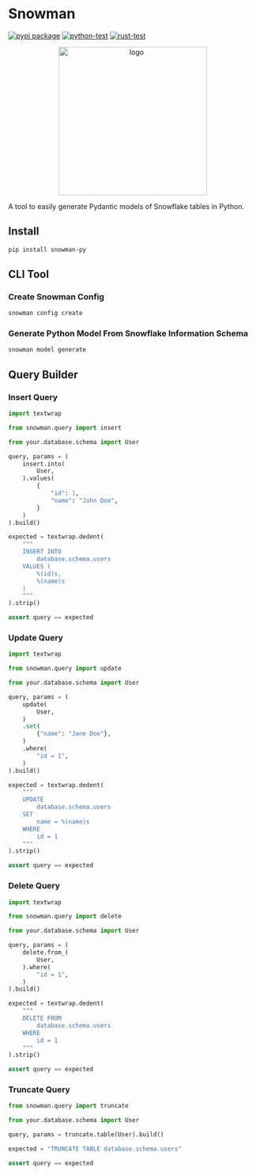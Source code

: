 # Snowman

<!-- --8<-- [start:badges] -->
[![pypi package](https://badge.fury.io/py/snowman.svg)](https://pypi.org/project/snowman)
[![python-test](https://github.com/yassun7010/snowman/actions/workflows/ci_python.yml/badge.svg)](https://github.com/yassun7010/snowman/actions)
[![rust-test](https://github.com/yassun7010/snowman/actions/workflows/ci_rust.yml/badge.svg)](https://github.com/yassun7010/snowman/actions)
<!-- --8<-- [end:badges] -->

<p align="center">
    <img alt="logo" src="https://raw.githubusercontent.com/yassun7010/snowman/main/images/logo.svg" width="300" />
</p>


A tool to easily generate Pydantic models of Snowflake tables in Python.

## Install

```sh
pip install snowman-py
```

## CLI Tool

### Create Snowman Config
```sh
snowman config create
```

### Generate Python Model From Snowflake Information Schema
```sh
snowman model generate
```


## Query Builder

### Insert Query

```python
import textwrap

from snowman.query import insert

from your.database.schema import User

query, params = (
    insert.into(
        User,
    ).values(
        {
            "id": 1,
            "name": "John Doe",
        }
    )
).build()

expected = textwrap.dedent(
    """
    INSERT INTO
        database.schema.users
    VALUES (
        %(id)s,
        %(name)s
    )
    """
).strip()

assert query == expected
```

### Update Query

```python
import textwrap

from snowman.query import update

from your.database.schema import User

query, params = (
    update(
        User,
    )
    .set(
        {"name": "Jane Doe"},
    )
    .where(
        "id = 1",
    )
).build()

expected = textwrap.dedent(
    """
    UPDATE
        database.schema.users
    SET
        name = %(name)s
    WHERE
        id = 1
    """
).strip()

assert query == expected
```

### Delete Query

```python
import textwrap

from snowman.query import delete

from your.database.schema import User

query, params = (
    delete.from_(
        User,
    ).where(
        "id = 1",
    )
).build()

expected = textwrap.dedent(
    """
    DELETE FROM
        database.schema.users
    WHERE
        id = 1
    """
).strip()

assert query == expected
```

### Truncate Query

```python
from snowman.query import truncate

from your.database.schema import User

query, params = truncate.table(User).build()

expected = "TRUNCATE TABLE database.schema.users"

assert query == expected
```
